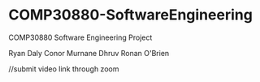 # COMP30880-SoftwareEngineering
COMP30880 Software Engineering Project

Ryan Daly
Conor Murnane
Dhruv
Ronan O'Brien

//submit video link through zoom
